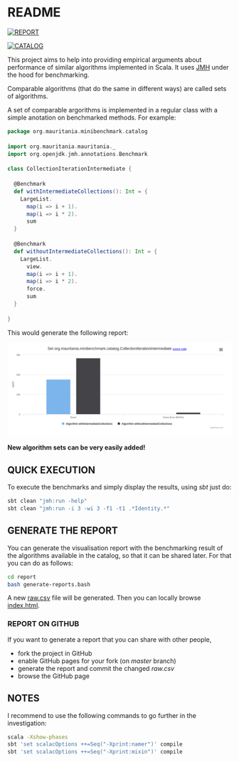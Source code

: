 # README

[![REPORT](https://img.shields.io/badge/GOTO-REPORT-3333FF.svg)](https://mauriciojost.github.io/scala-benchmark/)

[![CATALOG](https://img.shields.io/badge/GOTO-CATALOG-3333FF.svg)](src/main/scala/org/mauritania/minibenchmark/catalog/)

This project aims to help into providing empirical arguments about performance of similar algorithms implemented in Scala. 
It uses [JMH](http://openjdk.java.net/projects/code-tools/jmh/) under the hood for benchmarking.

Comparable algorithms (that do the same in different ways) are called sets of algorithms.

A set of comparable argorithms is implemented in a regular class with a simple anotation on benchmarked methods. 
For example:

```scala
package org.mauritania.minibenchmark.catalog

import org.mauritania.mauritania._
import org.openjdk.jmh.annotations.Benchmark

class CollectionIterationIntermediate {

  @Benchmark
  def withIntermediateCollections(): Int = {
    LargeList.
      map(i => i + 1).
      map(i => i * 2).
      sum
  }

  @Benchmark
  def withoutIntermediateCollections(): Int = {
    LargeList.
      view.
      map(i => i + 1).
      map(i => i * 2).
      force.
      sum
  }

}
```

This would generate the following report:

![Example of a generated report](images/report-sample.png)

 **New algorithm sets can be very easily added!**

## QUICK EXECUTION

To execute the benchmarks and simply display the results, using _sbt_ just do:

```bash
sbt clean "jmh:run -help"
sbt clean "jmh:run -i 3 -wi 3 -f1 -t1 .*Identity.*"
```

## GENERATE THE REPORT

You can generate the visualisation report with the benchmarking result of the algorithms available in the catalog, so that it can be shared later. 
For that you can do as follows:

```bash
cd report
bash generate-reports.bash
```
A new [raw.csv](report/input/raw.csv) file will be generated. Then you can locally browse [index.html](index.html).

### REPORT ON GITHUB

If you want to generate a report that you can share with other people, 
- fork the project in GitHub
- enable GitHub pages for your fork (on _master_ branch)
- generate the report and commit the changed _raw.csv_
- browse the GitHub page

## NOTES

I recommend to use the following commands to go further in the investigation:

```bash
scala -Xshow-phases
sbt 'set scalacOptions ++=Seq("-Xprint:namer")' compile
sbt 'set scalacOptions ++=Seq("-Xprint:mixin")' compile
```


